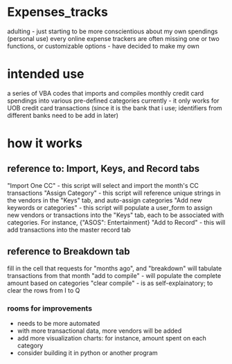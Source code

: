 # Expenses_tracks
adulting - just starting to be more conscientious about my own spendings (personal use)
every online expense trackers are often missing one or two functions, or customizable options - have decided to make my own
# intended use
a series of VBA codes that imports and compiles monthly credit card spendings into various pre-defined categories
currently - it only works for UOB credit card transactions (since it is the bank that i use; identifiers from different banks need to be add in later)
# how it works
## reference to: Import, Keys, and Record tabs
"Import One CC" - this script will select and import the month's CC transactions
"Assign Category" - this script will reference unique strings in the vendors in the "Keys" tab, and auto-assign categories
"Add new keywords or categories" - this script will populate a user_form to assign new vendors or transactions into the "Keys" tab, each to be associated with categories. For instance, {"ASOS": Entertainment}
"Add to Record" - this will add transactions into the master record tab
## reference to Breakdown tab
fill in the cell that requests for "months ago", and "breakdown" will tabulate transactions from that month
"add to compile" - will populate the complete amount based on categories
"clear compile" - is as self-explainatory; to clear the rows from I to Q

### rooms for improvements
- needs to be more automated
- with more transactional data, more vendors will be added
- add more visualization charts: for instance, amount spent on each category
- consider building it in python or another program
